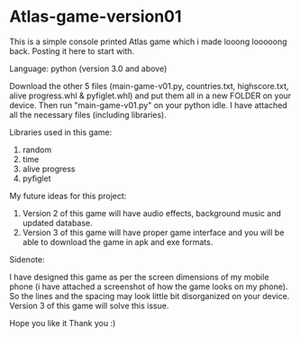 # Atlas-game-version01
This is a simple console printed Atlas game which i made looong looooong back. Posting it here to start with.

Language: python (version 3.0 and above)

Download the other 5 files (main-game-v01.py, countries.txt, highscore.txt, alive progress.whl & pyfiglet.whl) and put them all in a new FOLDER on your device. Then run "main-game-v01.py" on your python idle. I have attached all the necessary files (including libraries).

Libraries used in this game:

1) random
2) time
3) alive progress 
4) pyfiglet

My future ideas for this project:

1) Version 2 of this game will have audio effects, background music and updated database.
2) Version 3 of this game will have proper game interface and you will be able to download the game in apk and exe formats.

Sidenote:

I have designed this game as per the screen dimensions of my mobile phone (i have attached a screenshot of how the game looks on my phone). So the lines and the spacing may look little bit disorganized on your device. Version 3 of this game will solve this issue.

Hope you like it
Thank you :)
